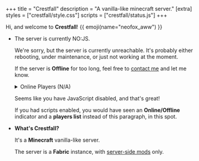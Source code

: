 +++
title = "Crestfall"
description = "A vanilla-like minecraft server."
[extra]
styles = ["crestfall/style.css"]
scripts = ["crestfall/status.js"]
+++

Hi, and welcome to **Crestfall**! {{ emoji(name="neofox_aww") }}

<ul class="masonry">

<li>
<article id="online-card" class="hidden">

The server is currently <span id="online-indicator"><noscript>NO:JS</noscript></span>.

<div id="offline-message" class="hidden">

We're sorry, but the server is currently unreachable. It's probably either rebooting, under maintenance, or just not working at the moment.

If the server is **Offline** for too long, feel free to [contact me](@/socials/index.md) and let me know.

</div>

<details id="player-details" class="hidden fancy-list">
<summary>Online Players (<span id="player-counter">N/A</span>)</summary>

<ul id="players-list"></ul>

</details>

</article>

<noscript>
<article>

Seems like you have JavaScript disabled, and that's great!

If you had scripts enabled, you would have seen an **Online/Offline** indicator and a **players list** instead of this paragraph, in this spot.

</article>
</noscript>
</li>

<li>
<article>

<strong class="title">What's Crestfall?</strong>

It's a **Minecraft** vanilla-like server.

The server is a **Fabric** instance, with [server-side mods](@/crestfall/mods/index.md) only.

</li>
</article>

</ul>
